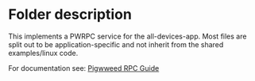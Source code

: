 # Folder description

This implements a PWRPC service for the all-devices-app.
Most files are split out to be application-specific and not inherit from
the shared examples/linux code.

For documentation see: [Pigwweed RPC Guide](https://pigweed.dev/pw_rpc/guides.html)
